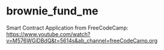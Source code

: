 # brownie_fund_me
Smart Contract Application from FreeCodeCamp: https://www.youtube.com/watch?v=M576WGiDBdQ&t=5614s&ab_channel=freeCodeCamp.org
